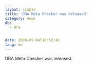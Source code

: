 ```yaml
---
layout: simple
title: 'DRA Meta Checker was released'
category: news
db:
  - dra


date: 2009-09-04T16:53:42
lang: en
---
```


DRA Meta Checker was released.
